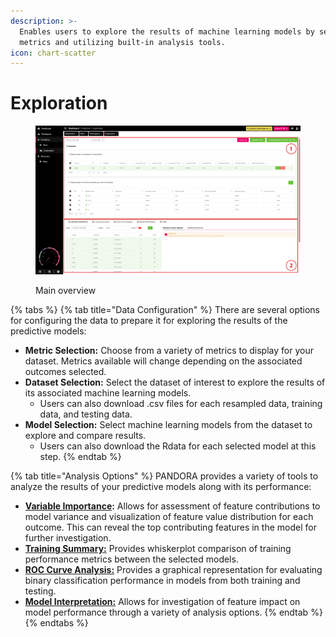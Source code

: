 ```yaml
---
description: >-
  Enables users to explore the results of machine learning models by selecting
  metrics and utilizing built-in analysis tools.
icon: chart-scatter
---
```


# Exploration

<figure><img src="../../../.gitbook/assets/Exploration_Main_Highres_annotated-min.png" alt=""><figcaption><p>Main overview</p></figcaption></figure>

{% tabs %}
{% tab title="Data Configuration" %}
There are several options for configuring the data to prepare it for exploring the results of the predictive models:&#x20;

* **Metric Selection:** Choose from a variety of metrics to display for your dataset. Metrics available will change depending on the associated outcomes selected.
* **Dataset Selection:** Select the dataset of interest to explore the results of its associated machine learning models.
  * Users can also download .csv files for each resampled data, training data, and testing data.
* **Model Selection:** Select machine learning models from the dataset to explore and compare results.
  * Users can also download the Rdata for each selected model at this step.
{% endtab %}

{% tab title="Analysis Options" %}
PANDORA provides a variety of tools to analyze the results of your predictive models along with its performance:&#x20;

* [**Variable Importance**](variable-importance.md)**:** Allows for assessment of feature contributions to model variance and visualization of feature value distribution for each outcome. This can reveal the top contributing features in the model for further investigation.
* [**Training Summary:**](training-summary.md) Provides whiskerplot comparison of training performance metrics between the selected models.
* [**ROC Curve Analysis:**](roc-curve-analysis.md) Provides a graphical representation for evaluating binary classification performance in models from both training and testing.
* [**Model Interpretation:**](model-interpretation-xai.md) Allows for investigation of feature impact on model performance through a variety of analysis options.
{% endtab %}
{% endtabs %}

